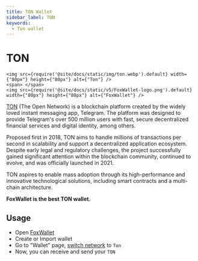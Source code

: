 ```yaml
---
title: TON Wallet
sidebar_label: TON
keywords:
  - Ton wallet
---
```


# TON

```mdx-code-block
<img src={require('@site/docs/static/img/ton.webp').default} width={"80px"} height={"80px"} alt={"Ton"} />
<span> </span>
<img src={require('@site/docs/static/v5/FoxWallet-logo.png').default} width={"80px"} height={"80px"} alt={"FoxWallet"} />
```

[TON](https://ton.org/) (The Open Network) is a blockchain platform created by the widely loved instant messaging app, Telegram. The platform was designed to provide Telegram's over 500 million users with fast, secure decentralized financial services and digital identity, among others.   

Proposed first in 2018, TON aims to handle millions of transactions per second in scalability and support a decentralized application ecosystem. Despite early legal and regulatory challenges, the project successfully gained significant attention within the blockchain community, continued to evolve, and was officially launched in 2021.   

TON aspires to enable mass adoption through its high-performance and innovative technological solutions, including smart contracts and a multi-chain architecture.

**FoxWallet is the best TON wallet.**

## Usage
* Open [FoxWallet](https://foxwallet.com/download)
* Create or Import wallet
* Go to "Wallet" page, [switch network](https://hc.foxwallet.com/docs/basic/manage-funds#switch-networks) to `Ton`
* Now, you can receive and send your `TON`




